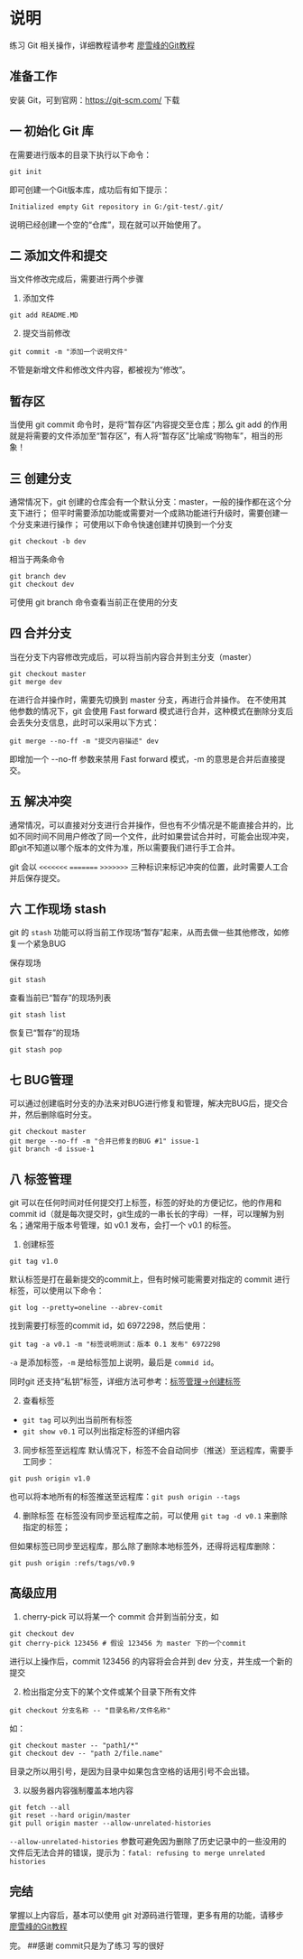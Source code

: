 # 说明
练习 Git 相关操作，详细教程请参考 [廖雪峰的Git教程](http://www.liaoxuefeng.com/wiki/0013739516305929606dd18361248578c67b8067c8c017b000)
## 准备工作
安装 Git，可到官网：https://git-scm.com/ 下载

## 一 初始化 Git 库
在需要进行版本的目录下执行以下命令：
```
git init
```
即可创建一个Git版本库，成功后有如下提示：
```
Initialized empty Git repository in G:/git-test/.git/
```
说明已经创建一个空的“仓库”，现在就可以开始使用了。

## 二 添加文件和提交
当文件修改完成后，需要进行两个步骤
1. 添加文件
```
git add README.MD
```
2. 提交当前修改
```
git commit -m "添加一个说明文件"
```
不管是新增文件和修改文件内容，都被视为“修改”。

## 暂存区
当使用 git commit 命令时，是将“暂存区”内容提交至仓库；那么 git add 的作用就是将需要的文件添加至“暂存区”，有人将“暂存区”比喻成“购物车”，相当的形象！

## 三 创建分支
通常情况下，git 创建的仓库会有一个默认分支：master，一般的操作都在这个分支下进行；
但平时需要添加功能或需要对一个成熟功能进行升级时，需要创建一个分支来进行操作；
可使用以下命令快速创建并切换到一个分支
```
git checkout -b dev
```
相当于两条命令
```
git branch dev
git checkout dev
```
可使用 git branch 命令查看当前正在使用的分支

## 四 合并分支
当在分支下内容修改完成后，可以将当前内容合并到主分支（master）
```
git checkout master
git merge dev
```
在进行合并操作时，需要先切换到 master 分支，再进行合并操作。
在不使用其他参数的情况下，git 会使用 Fast forward 模式进行合并，这种模式在删除分支后会丢失分支信息，此时可以采用以下方式：
```
git merge --no-ff -m "提交内容描述" dev
```
即增加一个 --no-ff 参数来禁用 Fast forward 模式，-m 的意思是合并后直接提交。

## 五 解决冲突
通常情况，可以直接对分支进行合并操作，但也有不少情况是不能直接合并的，比如不同时间不同用户修改了同一个文件，此时如果尝试合并时，可能会出现冲突，即git不知道以哪个版本的文件为准，所以需要我们进行手工合并。

git 会以 `<<<<<<<` `=======` `>>>>>>>` 三种标识来标记冲突的位置，此时需要人工合并后保存提交。

## 六 工作现场 stash
git 的 `stash` 功能可以将当前工作现场“暂存”起来，从而去做一些其他修改，如修复一个紧急BUG

保存现场
```
git stash
```
查看当前已“暂存”的现场列表
```
git stash list
```
恢复已“暂存”的现场
```
git stash pop
```
## 七 BUG管理
可以通过创建临时分支的办法来对BUG进行修复和管理，解决完BUG后，提交合并，然后删除临时分支。

```
git checkout master
git merge --no-ff -m "合并已修复的BUG #1" issue-1
git branch -d issue-1
```

## 八 标签管理
git 可以在任何时间对任何提交打上标签，标签的好处的方便记忆，他的作用和 commit id（就是每次提交时，git生成的一串长长的字母）一样，可以理解为别名；通常用于版本号管理，如 v0.1 发布，会打一个 v0.1 的标签。
1. 创建标签
```
git tag v1.0
```
默认标签是打在最新提交的commit上，但有时候可能需要对指定的 commit 进行标签，可以使用以下命令：
```
git log --pretty=oneline --abrev-comit
```
找到需要打标签的commit id，如 6972298，然后使用：
```
git tag -a v0.1 -m "标签说明测试：版本 0.1 发布" 6972298
```
`-a` 是添加标签，`-m` 是给标签加上说明，最后是 `commid id`。

同时git 还支持“私钥”标签，详细方法可参考：[标签管理->创建标签](http://www.liaoxuefeng.com/wiki/0013739516305929606dd18361248578c67b8067c8c017b000/001376951758572072ce1dc172b4178b910d31bc7521ee4000)

2. 查看标签
* `git tag` 可以列出当前所有标签
* `git show v0.1` 可以列出指定标签的详细内容

3. 同步标签至远程库
默认情况下，标签不会自动同步（推送）至远程库，需要手工同步：
```
git push origin v1.0
```
也可以将本地所有的标签推送至远程库：`git push origin --tags`

4. 删除标签
在标签没有同步至远程库之前，可以使用 `git tag -d v0.1` 来删除指定的标签；

但如果标签已同步至远程库，那么除了删除本地标签外，还得将远程库删除：
```
git push origin :refs/tags/v0.9
```

## 高级应用
1. cherry-pick
可以将某一个 commit 合并到当前分支，如
```
git checkout dev
git cherry-pick 123456 # 假设 123456 为 master 下的一个commit
```
进行以上操作后，commit 123456 的内容将会合并到 dev 分支，并生成一个新的提交

2. 检出指定分支下的某个文件或某个目录下所有文件
```
git checkout 分支名称 -- "目录名称/文件名称"
```
如：
```
git checkout master -- "path1/*"
git checkout dev -- "path 2/file.name"
```
目录之所以用引号，是因为目录中如果包含空格的话用引号不会出错。

3. 以服务器内容强制覆盖本地内容
```
git fetch --all
git reset --hard origin/master
git pull origin master --allow-unrelated-histories
```
`--allow-unrelated-histories` 参数可避免因为删除了历史记录中的一些没用的文件后无法合并的错误，提示为：`fatal: refusing to merge unrelated histories`
## 完结
掌握以上内容后，基本可以使用 git 对源码进行管理，更多有用的功能，请移步 [廖雪峰的Git教程](http://www.liaoxuefeng.com/wiki/0013739516305929606dd18361248578c67b8067c8c017b000)

完。
##感谢 commit只是为了练习 写的很好
